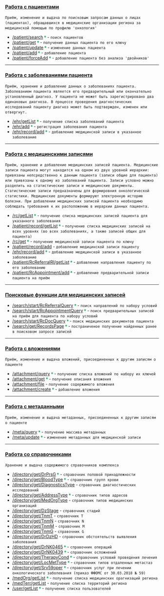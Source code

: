 ### [Работа с пациентами](methods/patient/index.md)
`Приём, изменение и выдача по поисковым запросам данных о лицах (пациентах), обращавшихся в медицинские организации региона за медицинской помощью по профилю 'онкология'`

* [/patient/search](methods/patient/search/index.md) ![done](img/done.png) - `поиск пациентов`
* [/patient/get](methods/patient/get/index.md) ![done](img/done.png) - `получение данных пациента по его ключу`
* [/patient/update](methods/patient/update/index.md) ![done](img/done.png) - `изменение данных пациента` 
* [/patient/add](methods/patient/add/index.md) ![done](img/done.png) - `добавление пациента`
* [/patient/forceAdd](methods/patient/forceAdd/index.md) ![done](img/done.png) - `добавление пациента без анализа 'двойников'`

---

### [Работа с заболеваниями пациента](methods/ehr/index.md)

`Приём, хранение и добавление данных о заболеваниях пациента. Заболеванием пациента является его предварительный или окончательно установленный диагноз. У пациента не может быть зарегистрировано два одинаковых диагноза. В процессе проведения диагностических исследований пациенту диагноз может быть подтвержден, изменен или отвергнут.`

* [/ehr/getList](methods/ehr/getList/index.md) ![done](img/done.png) - `получение списка заболеваний пациента`
* [/ehr/add](methods/ehr/add/index.md) ![done](img/done.png) - `регистрация заболевания пациента`
* [/ehr/record/add](methods/ehr/record/add/index.md) ![done](img/done.png) - `добавление медицинской записи в указанное заболевание` 

---

### [Работа с медицинскими записями](methods/rc/index.md)

`Приём, хранение и добавление медицинских записей пациента. Медицинские записи пациента могут находится на одном из двух уровней иерархии: привязаны непсредственно к данным пациента (записи общие для пациента) или привязаны к одному из заболеваний пациента. Записи условно можно разделить на статистические записи и медицинские документы. Статистические записи предназначены для формировния онкологической статистики. Медицинские документы формируют электронную историю болезни. При добавлении медицинских записей пациента необходимо соблюдать требования к их расположению в иерархии данных пациента.`

* [/rc/getList](methods/rc/getList/index.md) ![done](img/done.png) - `получение списка медицинских записей пациента для указанного заболевания`
* [/patient/record/getList](methods/patient/record/getList/index.md) ![done](img/done.png) - `получение списка медицинских записей на всех уровнях (во всех заболеваниях, а также записей общих для пациента)`
* [/rc/get](methods/rc/get/index.md) ![done](img/done.png) - `получение медицинской записи пациента по ключу`
* [/patient/record/add](methods/patient/index.md) - `добавление медицинской записи пациенту`
* [/ehr/record/add](methods/ehr/record/add/index.md) ![done](img/done.png) - `добавление медицинской записи в указанное заболевание` 
* [/patient/RcReferralRl/getList](methods/patient/RcReferralRl/getList/index.md) ![done](img/done.png) - `добавление направления пациенту по его заболеванию`
* [/patient/RcAppointment/add](methods/patient/RcAppointment/add/index.md) ![done](img/done.png) - `добавление предварительной записи пациента на приём`

---

### [Поисковые функции для медицинских записей](methods/search/index.md)

* [/search/start/RcReferralQuery](methods/search/start/RcReferralQuery/index.md) ![done](img/done.png) - `поиск направлений по набору условий`
* [/search/start/RcAppointmentQuery](methods/search/start/RcAppointmentQuery/index.md) ![done](img/done.png) - `поиск предварительных записей на приём для пациента по набору условий`
* [/search/start/RcDocQuery](methods/search/start/RcDocQuery/index.md) ![done](img/done.png) - `поиск медицинских документов пациента`
* [/search/get/RecordsPage](methods/search/get/RecordsPage/index.md) ![done](img/done.png) - `постраниченое получение найденных ранее в поисковом запросе записей`

---

### [Работа с вложениями](methods/attachment/index.md)

`Приём, изменение и выдача вложений, присоединенных к другим записям о пациенте`

* [/attachment/query](methods/attachment/query/index.md) ![done](img/done.png) - `получение списка вложений по набору их ключей`
* [/attachment/get](methods/attachment/get/index.md) ![done](img/done.png) - `получение описания вложения`
* [/attachment/file](methods/attachment/index.md) - `получение содержимого вложения`
* [/attachment/create](methods/attachment/create/index.md) ![done](img/done.png) - `добавление вложения`

---

### [Работа с метаданными](methods/meta/index.md)

`Приём, изменение и выдача метаданных, присоединенных к другим записям о пациенте`

* [/meta/query](methods/meta/query/index.md) ![done](img/done.png) - `получение массива метаданных`
* [/meta/update](methods/meta/update/index.md) ![done](img/done.png) - `изменение метаданных для медицинской записи`

---

### [Работа со справочниками](methods/directory/index.md)

`Хранение и выдача содержимого справочников комплекса`

* [/directory/get/DrPrsG](methods/directory/get/DrPrsG/index.md) ![done](img/done.png) - `справочник половой принадлежности` 
* [/directory/get/BloodType](methods/directory/get/BloodType/index.md) ![done](img/done.png) - `справочник групп крови`
* [/directory/get/DiagnosticsType](methods/directory/get/DiagnosticsType/index.md) - `справочник диагностических исследований`
* [/directory/get/AddressType](methods/directory/get/AddressType/index.md)  ![done](img/done.png) - `справочник типов адресов`
* [/directory/get/MedOrgType](methods/directory/get/MedOrgType/index.md) - `справочник типов медицинских организаций`
* [/directory/get/DzStage](methods/directory/get/DzStage/index.md) - `справочник стадий`
* [/directory/get/TnmT](methods/directory/get/TnmT/index.md) - `справочник T`
* [/directory/get/TnmN](methods/directory/get/TnmN/index.md) - `справочник N`
* [/directory/get/TnmM](methods/directory/get/TnmM/index.md) - `справочник M`
* [/directory/get/TnmG](methods/directory/get/TnmG/index.md) - `справочник G`
* [/directory/get/DrDzHD](methods/directory/get/DrDzHD/index.md) - `справочник обстоятельств выявления заболевания`
* [/directory/get/DrNK0465](methods/directory/get/DrNK0465/index.md) ![done](img/done.png) - `справочник операций`
* [/directory/get/DrNK0439](methods/directory/get/DrNK0439/index.md) ![done](img/done.png) - `справочник осложнений`
* [/directory/get/TherapyCond](methods/directory/get/TherapyCond/index.md) ![done](img/done.png) - `справочник условий проведения лечения`
* [/directory/get/LocMetType](methods/directory/get/LocMetType/index.md) ![done](img/done.png) - `справочник типов отдаленных метастаз`
* [/directory/get/Srv59oper](methods/directory/get/Srv59oper/index.md) ![done](img/done.png) - `справочник услуг при лечении онкологического заболевания (приказ ФФОМС от 30.03.2018 № 59)`
* [/medOrg/getList](methods/directory/medOrg/getList/index.md) ![done](img/done.png) - `получение списка медицинских орагнизаций региона` 
* [/medTerr/getList](methods/directory/medTerr/getList/index.md) - `получение списка территорий региона`
* [/user/getList](methods/directory/user/getList/index.md) ![done](img/done.png) - `получение списка пользователей`
